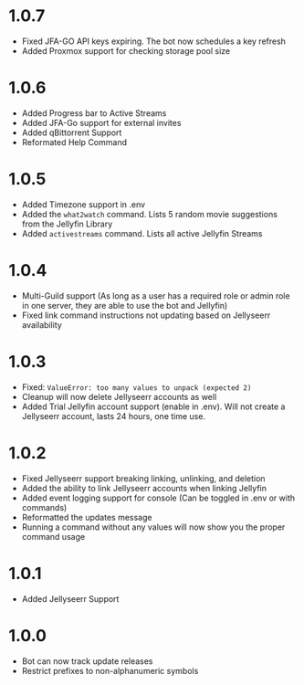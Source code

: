 # 1.0.7

- Fixed JFA-GO API keys expiring. The bot now schedules a key refresh
- Added Proxmox support for checking storage pool size

# 1.0.6

- Added Progress bar to Active Streams
- Added JFA-Go support for external invites
- Added qBittorrent Support
- Reformated Help Command

# 1.0.5

- Added Timezone support in .env
- Added the `what2watch` command. Lists 5 random movie suggestions from the Jellyfin Library
- Added `activestreams` command. Lists all active Jellyfin Streams

# 1.0.4

- Multi-Guild support (As long as a user has a required role or admin role in one server, they are able to use the bot and Jellyfin)
- Fixed link command instructions not updating based on Jellyseerr availability

# 1.0.3

- Fixed: `ValueError: too many values to unpack (expected 2)`
- Cleanup will now delete Jellyseerr accounts as well
- Added Trial Jellyfin account support (enable in .env). Will not create a Jellyseerr account, lasts 24 hours, one time use.

# 1.0.2

- Fixed Jellyseerr support breaking linking, unlinking, and deletion
- Added the ability to link Jellyseerr accounts when linking Jellyfin
- Added event logging support for console (Can be toggled in .env or with commands)
- Reformatted the updates message
- Running a command without any values will now show you the proper command usage

# 1.0.1

- Added Jellyseerr Support

# 1.0.0

- Bot can now track update releases
- Restrict prefixes to non-alphanumeric symbols